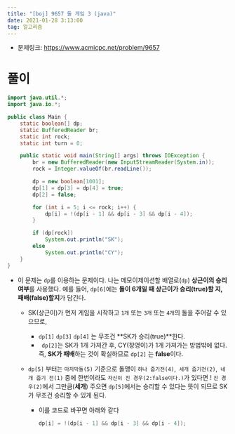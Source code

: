 ```yaml
---
title: "[boj] 9657 돌 게임 3 (java)"
date: 2021-01-28 3:13:00
tag: 알고리즘
---
```


* 문제링크: https://www.acmicpc.net/problem/9657 

# 풀이

```java
import java.util.*;
import java.io.*;

public class Main {
	static boolean[] dp;
	static BufferedReader br;
	static int rock;
	static int turn = 0;

	public static void main(String[] args) throws IOException {
		br = new BufferedReader(new InputStreamReader(System.in));
		rock = Integer.valueOf(br.readLine());

		dp = new boolean[1001];
		dp[1] = dp[3] = dp[4] = true;
		dp[2] = false;

		for (int i = 5; i <= rock; i++) {
			dp[i] = !(dp[i - 1] && dp[i - 3] && dp[i - 4]);
		}

		if (dp[rock])
			System.out.println("SK");
		else
			System.out.println("CY");
	}
}
```

* 이 문제는 `dp`를 이용하는 문제이다. 나는 메모이제이션할 배열로(`dp`) **상근이의 승리 여부**를 사용했다. 
  예를 들어, `dp[6]`에는 **돌이 6개일 때 상근이가 승리(true)할 지, 패배(false)할지**가 담긴다.

  * SK(상근이)가 먼저 게임을 시작하고 `1개` 또는 `3개` 또는 `4개`의 돌을 주어갈 수 있으므로,

    * `dp[1]`  `dp[3]`  `dp[4]` 는 무조건 **SK가 승리(true)**한다.
    * ` dp[2]`는 SK가 1개 가져간 후, CY(창영이)가 1개 가져가는 방법밖에 없다. 즉, **SK가 패배**하는 것이 확실하므로 `dp[2]` 는 **false**이다.

  * `dp[5]` 부터는 `마지막돌(5)` 기준으로 돌맹이 `하나 줍기전(4)`,` 세개 줍기전(2)`,` 네개 줍기 전(1)` 중에 한번이라도 `자신이 진 경우(2:false이다.)`가 있다면 !
    `진 경우(2)`에서 그만큼(**세개**) 주으면 `dp[5]`에서는 승리할 수 있다는 뜻이 되므로 SK가 무조건 승리할 수 있게 된다.

    * 이를 코드로 바꾸면 아래와 같다

      ```java
      dp[i] = !(dp[i - 1] && dp[i - 3] && dp[i - 4]);
      ```

      

